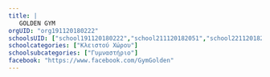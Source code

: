 ```yaml
---
title: |
   GOLDEN GYM
orgUID: "org191120180222"
schoolsUID: ["school191120180222","school211120182051","school221120182203","school021220181953"]
schoolcategories: ["Κλειστού Χώρου"]
schoolsubcategories: ["Γυμναστήριο"]
facebook: "https://www.facebook.com/GymGolden"
---
```


